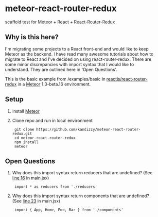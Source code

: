 # meteor-react-router-redux
scaffold test for Meteor + React + React-Router-Redux

## Why is this here?
I'm migrating some projects to a React front-end and would like to keep Meteor as the backend. I have read many awesome tutorials about how to migrate to React and I've decided on using react-router-redux. There are some minor discrepancies with import syntax that I would like to understand. They are outlined here in 'Open Questions'.

This is the basic example from /examples/basic in [reactjs/react-router-redux](https://github.com/reactjs/react-router-redux) in a [Meteor](https://www.meteor.com/) 1.3-beta.16 environment.

## Setup
1. Install [Meteor](https://www.meteor.com/install)
2. Clone repo and run in local environment

		git clone https://github.com/kandizzy/meteor-react-router-redux.git
		cd meteor-react-router-redux
		npm install
		meteor

## Open Questions
1. Why does this import syntax return reducers that are undefined? (See [line 16](https://github.com/kandizzy/meteor-react-router-redux/blob/master/client/main.jsx#L16) in main.jsx)

		import * as reducers from './reducers'

2. Why does this import syntax return components that are undefined? (See [line 23](https://github.com/kandizzy/meteor-react-router-redux/blob/master/client/main.jsx#L23) in main.jsx)

		import { App, Home, Foo, Bar } from './components'
